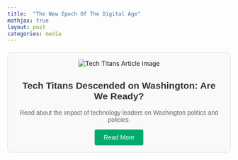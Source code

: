 ```yaml
---
title:  "The New Epoch Of The Digital Age"
mathjax: true
layout: post
categories: media
---
```


<html>
<head>
<style>
    .medium-post {
        border: 1px solid #ddd;
        padding: 15px;
        border-radius: 8px;
        background-color: #f9f9f9;
        max-width: 600px;
        margin: 20px auto;
        text-align: center;
    }

    .medium-post img {
        max-width: 100%;
        height: auto;
        border-radius: 4px;
    }

    .medium-post h2 {
        color: #333;
        font-family: Arial, sans-serif;
    }

    .medium-post p {
        color: #666;
        font-family: Arial, sans-serif;
    }

    .medium-post a {
        display: inline-block;
        padding: 10px 20px;
        background-color: #00ab6c;
        color: white;
        border-radius: 4px;
        text-decoration: none;
        font-family: Arial, sans-serif;
    }

    .medium-post a:hover {
        background-color: #008c5a;
    }
</style>
</head>
<body>

<div class="medium-post">
    <img src="https://miro.medium.com/v2/resize:fit:1400/format:webp/1*l-4RS_pNNZuy9kFv6h4ZGA.png" alt="Tech Titans Article Image">
    <h2>Tech Titans Descended on Washington: Are We Ready?</h2>
    <p>Read about the impact of technology leaders on Washington politics and policies.</p>
    <a href="https://medium.com/forum-for-ethical-technology-advancement/tech-titans-descended-on-washington-are-we-ready-918195435b63" target="_blank">Read More</a>
</div>

</body>
</html>
